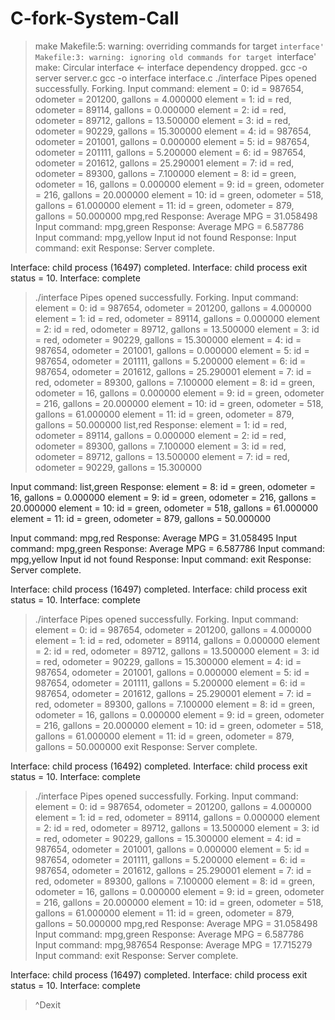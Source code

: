 # C-fork-System-Call

> make 
Makefile:5: warning: overriding commands for target `interface'
Makefile:3: warning: ignoring old commands for target `interface'
make: Circular interface <- interface dependency dropped.
gcc -o server server.c
gcc -o interface interface.c
> ./interface 
Pipes opened successfully. Forking.
Input command: 
element = 0: id = 987654, odometer = 201200, gallons = 4.000000
element = 1: id = red, odometer = 89114, gallons = 0.000000
element = 2: id = red, odometer = 89712, gallons = 13.500000
element = 3: id = red, odometer = 90229, gallons = 15.300000
element = 4: id = 987654, odometer = 201001, gallons = 0.000000
element = 5: id = 987654, odometer = 201111, gallons = 5.200000
element = 6: id = 987654, odometer = 201612, gallons = 25.290001
element = 7: id = red, odometer = 89300, gallons = 7.100000
element = 8: id = green, odometer = 16, gallons = 0.000000
element = 9: id = green, odometer = 216, gallons = 20.000000
element = 10: id = green, odometer = 518, gallons = 61.000000
element = 11: id = green, odometer = 879, gallons = 50.000000
mpg,red
Response: Average MPG = 31.058498
Input command: 
mpg,green
Response: Average MPG = 6.587786
Input command: 
mpg,yellow
Input id not found
Response: 
Input command: 
exit
Response: Server complete. 

Interface: child process (16497) completed.
Interface: child process exit status = 10.
Interface: complete

> ./interface 
Pipes opened successfully. Forking.
Input command: 
element = 0: id = 987654, odometer = 201200, gallons = 4.000000
element = 1: id = red, odometer = 89114, gallons = 0.000000
element = 2: id = red, odometer = 89712, gallons = 13.500000
element = 3: id = red, odometer = 90229, gallons = 15.300000
element = 4: id = 987654, odometer = 201001, gallons = 0.000000
element = 5: id = 987654, odometer = 201111, gallons = 5.200000
element = 6: id = 987654, odometer = 201612, gallons = 25.290001
element = 7: id = red, odometer = 89300, gallons = 7.100000
element = 8: id = green, odometer = 16, gallons = 0.000000
element = 9: id = green, odometer = 216, gallons = 20.000000
element = 10: id = green, odometer = 518, gallons = 61.000000
element = 11: id = green, odometer = 879, gallons = 50.000000
list,red
Response: element = 1: id = red, odometer = 89114, gallons = 0.000000
element = 2: id = red, odometer = 89300, gallons = 7.100000
element = 3: id = red, odometer = 89712, gallons = 13.500000
element = 7: id = red, odometer = 90229, gallons = 15.300000

Input command: 
list,green
Response: element = 8: id = green, odometer = 16, gallons = 0.000000
element = 9: id = green, odometer = 216, gallons = 20.000000
element = 10: id = green, odometer = 518, gallons = 61.000000
element = 11: id = green, odometer = 879, gallons = 50.000000

Input command: 
mpg,red
Response: Average MPG = 31.058495
Input command: 
mpg,green
Response: Average MPG = 6.587786
Input command: 
mpg,yellow
Input id not found
Response: 
Input command: 
exit
Response: Server complete. 

Interface: child process (16497) completed.
Interface: child process exit status = 10.
Interface: complete

> ./interface 
Pipes opened successfully. Forking.
Input command: 
element = 0: id = 987654, odometer = 201200, gallons = 4.000000
element = 1: id = red, odometer = 89114, gallons = 0.000000
element = 2: id = red, odometer = 89712, gallons = 13.500000
element = 3: id = red, odometer = 90229, gallons = 15.300000
element = 4: id = 987654, odometer = 201001, gallons = 0.000000
element = 5: id = 987654, odometer = 201111, gallons = 5.200000
element = 6: id = 987654, odometer = 201612, gallons = 25.290001
element = 7: id = red, odometer = 89300, gallons = 7.100000
element = 8: id = green, odometer = 16, gallons = 0.000000
element = 9: id = green, odometer = 216, gallons = 20.000000
element = 10: id = green, odometer = 518, gallons = 61.000000
element = 11: id = green, odometer = 879, gallons = 50.000000
exit
Response: Server complete. 

Interface: child process (16492) completed.
Interface: child process exit status = 10.
Interface: complete

> ./interface 
Pipes opened successfully. Forking.
Input command: 
element = 0: id = 987654, odometer = 201200, gallons = 4.000000
element = 1: id = red, odometer = 89114, gallons = 0.000000
element = 2: id = red, odometer = 89712, gallons = 13.500000
element = 3: id = red, odometer = 90229, gallons = 15.300000
element = 4: id = 987654, odometer = 201001, gallons = 0.000000
element = 5: id = 987654, odometer = 201111, gallons = 5.200000
element = 6: id = 987654, odometer = 201612, gallons = 25.290001
element = 7: id = red, odometer = 89300, gallons = 7.100000
element = 8: id = green, odometer = 16, gallons = 0.000000
element = 9: id = green, odometer = 216, gallons = 20.000000
element = 10: id = green, odometer = 518, gallons = 61.000000
element = 11: id = green, odometer = 879, gallons = 50.000000
mpg,red
Response: Average MPG = 31.058498
Input command: 
mpg,green
Response: Average MPG = 6.587786
Input command: 
mpg,987654
Response: Average MPG = 17.715279
Input command: 
exit
Response: Server complete. 

Interface: child process (16497) completed.
Interface: child process exit status = 10.
Interface: complete
> ^Dexit

